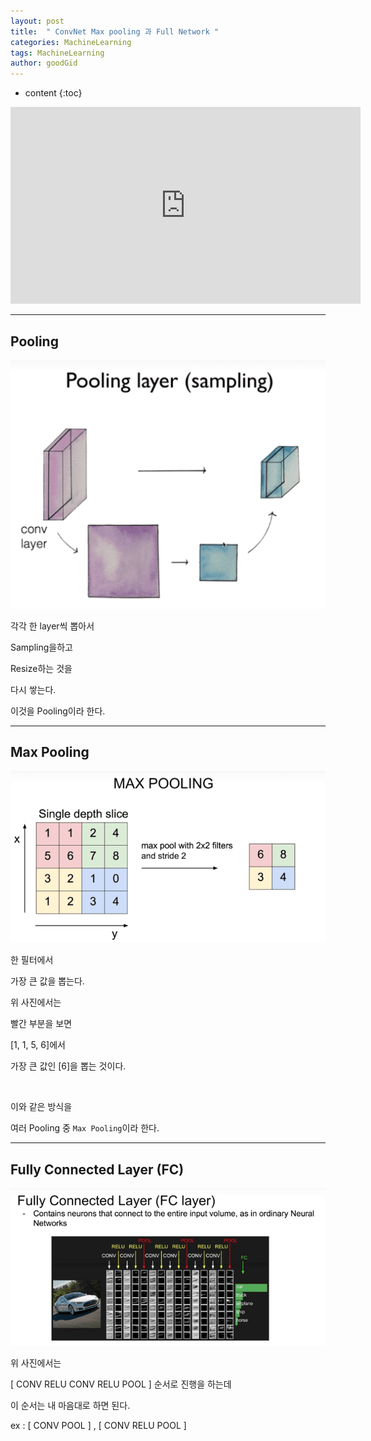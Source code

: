 ```yaml
---
layout: post
title:  " ConvNet Max pooling 과 Full Network "
categories: MachineLearning
tags: MachineLearning
author: goodGid
---
```

* content
{:toc}


<iframe width="560" height="315" src="https://www.youtube.com/embed/2-75C-yZaoA" frameborder="0" allow="autoplay; encrypted-media" allowfullscreen></iframe>


---

## Pooling


![](/assets/img/machine_learning/ML_11_2_1.png)

 

각각 한 layer씩 뽑아서

Sampling을하고

Resize하는 것을

다시 쌓는다.

이것을 Pooling이라 한다.


---

## Max Pooling


![](/assets/img/machine_learning/ML_11_2_2.png)

 

한 필터에서

가장 큰 값을 뽑는다.

위 사진에서는

빨간 부분을 보면 

[1, 1, 5, 6]에서 

가장 큰 값인 [6]을 뽑는 것이다.

<br>

이와 같은 방식을 

여러 Pooling 중 `Max Pooling`이라 한다.


---

## Fully Connected Layer (FC) 


![](/assets/img/machine_learning/ML_11_2_3.png)

 


위 사진에서는

[ CONV RELU CONV RELU POOL ] 순서로 진행을 하는데

이 순서는 내 마음대로 하면 된다.

ex : [ CONV POOL ] , [ CONV RELU POOL ]

